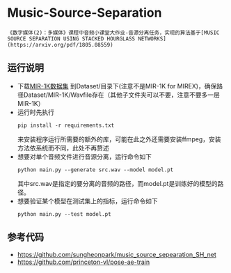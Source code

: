 # Music-Source-Separation
    《数字媒体(2)：多媒体》课程中音频小课堂大作业-音源分离任务，实现的算法基于[MUSIC SOURCE SEPARATION USING STACKED HOURGLASS NETWORKS](https://arxiv.org/pdf/1805.08559)
## 运行说明
 - 下载[MIR-1K数据集](https://sites.google.com/site/unvoicedsoundseparation/mir-1k) 到Dataset/目录下(注意不是MIR-1K for MIREX)，确保路径Dataset/MIR-1K/Wavfile存在（其他子文件夹可以不要，注意不要多一层MIR-1K）
 - 运行时先执行
    ~~~
   pip install -r requirements.txt
    ~~~
   来安装程序运行所需要的额外的库，可能在此之外还需要安装ffmpeg，安装方法依系统而不同，此处不再赘述
 - 想要对单个音频文件进行音源分离，运行命令如下
    ~~~
   python main.py --generate src.wav --model model.pt
    ~~~ 
   其中src.wav是指定的要分离的音频的路径，而model.pt是训练好的模型的路径。
 - 想要验证某个模型在测试集上的指标，运行命令如下
    ~~~
   python main.py --test model.pt
    ~~~
## 参考代码
 - https://github.com/sungheonpark/music_source_sepearation_SH_net
 - https://github.com/princeton-vl/pose-ae-train